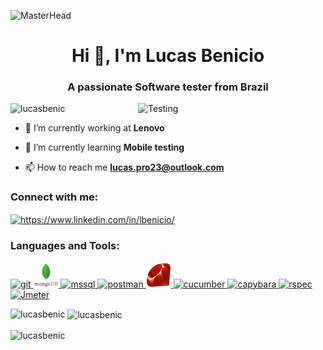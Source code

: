 ![MasterHead](https://vihattechnologies.com/wp-content/uploads/2021/06/Software-Testing-min.gif)
<h1 align="center">Hi 👋, I'm Lucas Benicio</h1>
<h3 align="center">A passionate Software tester from Brazil</h3>
<img align="right" alt="Testing" width="300" src="https://blogger.googleusercontent.com/img/b/R29vZ2xl/AVvXsEiYrJbcL2lHkIQLR42J7S97rXBlEke6e7sH1VoVQqU7y11RFdjml4iPx0Oe04t8GzPYE9cs3jTPsTYEsfPu_Pk3ygRqJdSUcnc0A82nFsCYNByeDcPrfKQBMEFfM41-8GJPM21JYdEoWdg5WT8dbvCe8j56wpVq2dN0LOu5gcxgPnGzRlMsUSEkJqE4/s320/XlO9.gif">

<p align="left"> <img src="https://komarev.com/ghpvc/?username=lucasbenic&label=Profile%20views&color=0e75b6&style=flat" alt="lucasbenic" /> </p>

- 🔭 I’m currently working at **Lenovo**

- 🌱 I’m currently learning **Mobile testing**

- 📫 How to reach me **lucas.pro23@outlook.com**

<h3 align="left">Connect with me:</h3>
<p align="left">
<a href="https://linkedin.com/in//lbenicio/" target="blank"><img align="center" src="https://raw.githubusercontent.com/rahuldkjain/github-profile-readme-generator/master/src/images/icons/Social/linked-in-alt.svg" alt="https://www.linkedin.com/in/lbenicio/" height="30" width="40" /></a>
</p>

<h3 align="left">Languages and Tools:</h3>
<p align="left">
  <a href="https://git-scm.com/" target="_blank" rel="noreferrer" title="Git">
    <img src="https://www.vectorlogo.zone/logos/git-scm/git-scm-icon.svg" alt="git" width="40" height="40"/>
  </a>
  <a href="https://www.mongodb.com/" target="_blank" rel="noreferrer" title="MongoDB">
    <img src="https://raw.githubusercontent.com/devicons/devicon/master/icons/mongodb/mongodb-original-wordmark.svg" alt="mongodb" width="40" height="40"/>
  </a>
  <a href="https://www.microsoft.com/en-us/sql-server" target="_blank" rel="noreferrer" title="Microsoft SQL Server">
    <img src="https://www.svgrepo.com/show/303229/microsoft-sql-server-logo.svg" alt="mssql" width="40" height="40"/>
  </a>
  <a href="https://postman.com" target="_blank" rel="noreferrer" title="Postman">
    <img src="https://www.vectorlogo.zone/logos/getpostman/getpostman-icon.svg" alt="postman" width="40" height="40"/>
  </a>
  <a href="https://www.ruby-lang.org/en/" target="_blank" rel="noreferrer" title="Ruby">
    <img src="https://raw.githubusercontent.com/devicons/devicon/master/icons/ruby/ruby-original.svg" alt="ruby" width="40" height="40"/>
  </a>
  <a href="https://cucumber.io/" target="_blank" rel="noreferrer" title="Cucumber">
    <img src="https://cdn.worldvectorlogo.com/logos/cucumber.svg" alt="cucumber" width="40" height="40"/>
  </a>
  <a href="https://teamcapybara.github.io/capybara/" target="_blank" rel="noreferrer" title="Capybara">
    <img src="https://img.stackshare.io/service/2595/capybara.png" alt="capybara" width="40" height="40"/>
  </a>
  <a href="https://rspec.info/" target="_blank" rel="noreferrer" title="RSpec">
    <img src="https://rspec.info/images/logo_ogp.png" alt="rspec" width="40" height="40"/>
  </a>
   <a href="https://jmeter.apache.org/" target="_blank" rel="noreferrer" title="Jmeter">
    <img src="https://jmeter.apache.org/images/logo.svg" alt="Jmeter" width="60" height="40"/>
  </a>
</p>



<p><img align="left" src="https://github-readme-stats.vercel.app/api/top-langs?username=lucasbenic&show_icons=true&locale=en&layout=compact" alt="lucasbenic" /></p>

<p>&nbsp;<img align="center" src="https://github-readme-stats.vercel.app/api?username=lucasbenic&show_icons=true&locale=en" alt="lucasbenic" /></p>

<p><img align="center" src="https://github-readme-streak-stats.herokuapp.com/?user=lucasbenic&" alt="lucasbenic" /></p>
